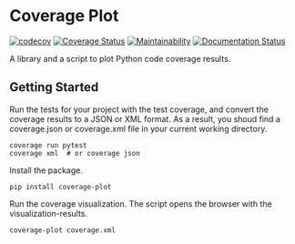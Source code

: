 # Coverage Plot

[![codecov](https://codecov.io/gh/imankulov/coverage-plot/branch/master/graph/badge.svg)](https://codecov.io/gh/imankulov/coverage-plot)
[![Coverage Status](https://coveralls.io/repos/github/imankulov/coverage-plot/badge.svg)](https://coveralls.io/github/imankulov/coverage-plot)
[![Maintainability](https://api.codeclimate.com/v1/badges/0f758ae06864812dce12/maintainability)](https://codeclimate.com/github/imankulov/coverage-plot/maintainability)
[![Documentation Status](https://readthedocs.org/projects/coverage-plot/badge/?version=latest)](https://coverage-plot.readthedocs.io/en/latest/?badge=latest)

A library and a script to plot Python code coverage results.

## Getting Started

Run the tests for your project with the test coverage, and convert the coverage results to a JSON or XML format. As a result, you shoud find a coverage.json or coverage.xml file in your current working directory.

```
coverage run pytest
coverage xml  # or coverage json
```

Install the package.

```
pip install coverage-plot
```

Run the coverage visualization. The script opens the browser with the visualization-results.

```
coverage-plot coverage.xml
```
